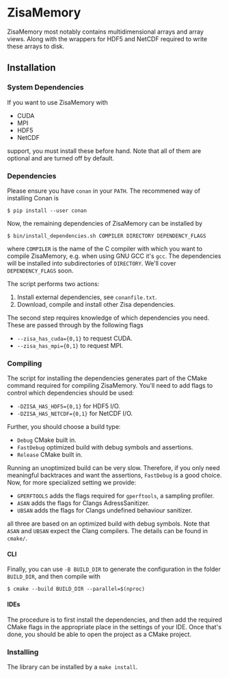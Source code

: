 # ZisaMemory
ZisaMemory most notably contains multidimensional arrays and array views. Along
with the wrappers for HDF5 and NetCDF required to write these arrays to disk.

## Installation

### System Dependencies
If you want to use ZisaMemory with

  * CUDA
  * MPI
  * HDF5
  * NetCDF

support, you must install these before hand. Note that all of them are optional
and are turned off by default.

### Dependencies
Please ensure you have `conan` in your `PATH`. The recommened way of installing
Conan is

    $ pip install --user conan

Now, the remaining dependencies of ZisaMemory can be installed by

    $ bin/install_dependencies.sh COMPILER DIRECTORY DEPENDENCY_FLAGS

where `COMPILER` is the name of the C compiler with which you want to compile
ZisaMemory, e.g. when using GNU GCC it's `gcc`. The dependencies will be
installed into subdirectories of `DIRECTORY`. We'll cover `DEPENDENCY_FLAGS`
soon.

The script performs two actions:

  1. Install external dependencies, see `conanfile.txt`.
  2. Download, compile and install other Zisa dependencies.

The second step requires knowledge of which dependencies you need. These are
passed through by the following flags

  * `--zisa_has_cuda={0,1}` to request CUDA.
  * `--zisa_has_mpi={0,1}` to request MPI.

### Compiling
The script for installing the dependencies generates part of the CMake command
required for compiling ZisaMemory. You'll need to add flags to control which
dependencies should be used:

  * `-DZISA_HAS_HDF5={0,1}` for HDF5 I/O.
  * `-DZISA_HAS_NETCDF={0,1}` for NetCDF I/O.

Further, you should choose a build type:

  * `Debug` CMake built in.
  * `FastDebug` optimized build with debug symbols and assertions.
  * `Release` CMake built in.

Running an unoptimized build can be very slow. Therefore, if you only need
meaningful backtraces and want the assertions, `FastDebug` is a good choice.
Now, for more specialized setting we provide:

  * `GPERFTOOLS` adds the flags required for `gperftools`, a sampling profiler.
  * `ASAN` adds the flags for Clangs AdressSanitizer.
  * `UBSAN` adds the flags for Clangs undefined behaviour sanitizer.

all three are based on an optimized build with debug symbols. Note that `ASAN`
and `UBSAN` expect the Clang compilers. The details can be found in `cmake/`.

#### CLI
Finally, you can use `-B BUILD_DIR` to generate the configuration in the folder
`BUILD_DIR`, and then compile with

    $ cmake --build BUILD_DIR --parallel=$(nproc)

#### IDEs
The procedure is to first install the dependencies, and then add the required
CMake flags in the appropriate place in the settings of your IDE. Once that's
done, you should be able to open the project as a CMake project.

### Installing
The library can be installed by a `make install`.
